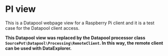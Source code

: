 # PI view
 This is a Datapool webpage view for a Raspberry Pi client and it is a test case for the Datapool client access.

 **This Datapool view was replaced by the Datapool processor class `SourcePot\Datapool\Processing\RemoteClient`. In this way, the remote client can be used with DataExplorer.**
 
